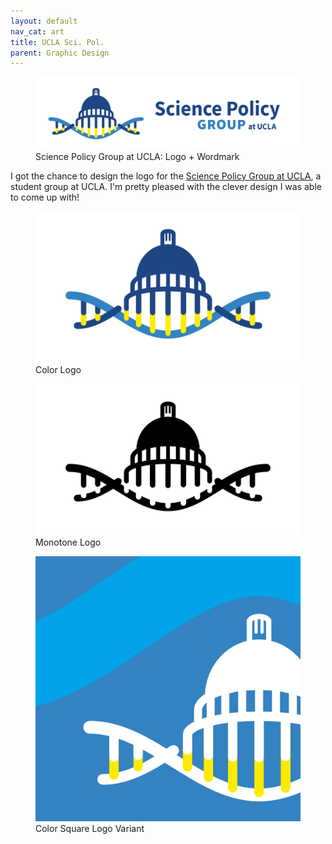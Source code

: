```yaml
---
layout: default
nav_cat: art
title: UCLA Sci. Pol.
parent: Graphic Design
---
```



<figure>
	<img src="SciPolUCLA.png" alt="Science Policy Group at UCLA" title="Science Policy Group at UCLA" />
    <figcaption>Science Policy Group at UCLA: Logo + Wordmark</figcaption>
</figure>

I got the chance to design the logo for the [Science Policy Group at UCLA](https://scipolucla.com), a student group at UCLA. I'm pretty pleased with the clever design I was able to come up with!

<figure>
	<img src="Logo_color.png" alt="Color Logo" title="Color Logo" />
    <figcaption>Color Logo</figcaption>
</figure>

<figure>
	<img src="Logo_BW.png" alt="BW Logo" title="BW Logo" />
    <figcaption>Monotone Logo</figcaption>
</figure>

<figure>
	<img src="ColorSquare.png" alt="Color Square" title="Color Square" />
    <figcaption>Color Square Logo Variant</figcaption>
</figure>
